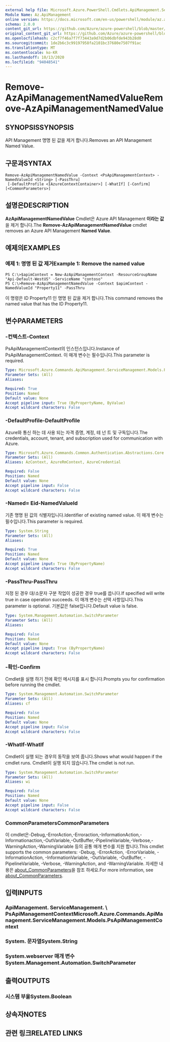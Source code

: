 ```yaml
---
external help file: Microsoft.Azure.PowerShell.Cmdlets.ApiManagement.ServiceManagement.dll-Help.xml
Module Name: Az.ApiManagement
online version: https://docs.microsoft.com/en-us/powershell/module/az.apimanagement/remove-azapimanagementnamedvalue
schema: 2.0.0
content_git_url: https://github.com/Azure/azure-powershell/blob/master/src/ApiManagement/ApiManagement/help/Remove-AzApiManagementNamedValue.md
original_content_git_url: https://github.com/Azure/azure-powershell/blob/master/src/ApiManagement/ApiManagement/help/Remove-AzApiManagementNamedValue.md
ms.openlocfilehash: c2cf7f46a7f7f73443a9d7d2b06dbfde943b28d0
ms.sourcegitcommit: 1de2b6c3c99197958fa2101bc37680e7507f91ac
ms.translationtype: MT
ms.contentlocale: ko-KR
ms.lasthandoff: 10/13/2020
ms.locfileid: "94048541"
---
```

# <span data-ttu-id="1f9fa-101">Remove-AzApiManagementNamedValue</span><span class="sxs-lookup"><span data-stu-id="1f9fa-101">Remove-AzApiManagementNamedValue</span></span>

## <span data-ttu-id="1f9fa-102">SYNOPSIS</span><span class="sxs-lookup"><span data-stu-id="1f9fa-102">SYNOPSIS</span></span>
<span data-ttu-id="1f9fa-103">API Management 명명 된 값을 제거 합니다.</span><span class="sxs-lookup"><span data-stu-id="1f9fa-103">Removes an API Management Named Value.</span></span>

## <span data-ttu-id="1f9fa-104">구문과</span><span class="sxs-lookup"><span data-stu-id="1f9fa-104">SYNTAX</span></span>

```
Remove-AzApiManagementNamedValue -Context <PsApiManagementContext> -NamedValueId <String> [-PassThru]
 [-DefaultProfile <IAzureContextContainer>] [-WhatIf] [-Confirm] [<CommonParameters>]
```

## <span data-ttu-id="1f9fa-105">설명은</span><span class="sxs-lookup"><span data-stu-id="1f9fa-105">DESCRIPTION</span></span>
<span data-ttu-id="1f9fa-106">**AzApiManagementNamedValue** Cmdlet은 Azure API Management **이라는 값** 을 제거 합니다.</span><span class="sxs-lookup"><span data-stu-id="1f9fa-106">The **Remove-AzApiManagementNamedValue** cmdlet removes an Azure API Management **Named Value**.</span></span>

## <span data-ttu-id="1f9fa-107">예제의</span><span class="sxs-lookup"><span data-stu-id="1f9fa-107">EXAMPLES</span></span>

### <span data-ttu-id="1f9fa-108">예제 1: 명명 된 값 제거</span><span class="sxs-lookup"><span data-stu-id="1f9fa-108">Example 1: Remove the named value</span></span>
```
PS C:\>$apimContext = New-AzApiManagementContext -ResourceGroupName "Api-Default-WestUS" -ServiceName "contoso"
PS C:\>Remove-AzApiManagementNamedValue -Context $apimContext -NamedValueId "Property11" -PassThru
```

<span data-ttu-id="1f9fa-109">이 명령은 ID Property11 인 명명 된 값을 제거 합니다.</span><span class="sxs-lookup"><span data-stu-id="1f9fa-109">This command removes the named value that has the ID Property11.</span></span>

## <span data-ttu-id="1f9fa-110">변수</span><span class="sxs-lookup"><span data-stu-id="1f9fa-110">PARAMETERS</span></span>

### <span data-ttu-id="1f9fa-111">-컨텍스트</span><span class="sxs-lookup"><span data-stu-id="1f9fa-111">-Context</span></span>
<span data-ttu-id="1f9fa-112">PsApiManagementContext의 인스턴스입니다.</span><span class="sxs-lookup"><span data-stu-id="1f9fa-112">Instance of PsApiManagementContext.</span></span>
<span data-ttu-id="1f9fa-113">이 매개 변수는 필수입니다.</span><span class="sxs-lookup"><span data-stu-id="1f9fa-113">This parameter is required.</span></span>

```yaml
Type: Microsoft.Azure.Commands.ApiManagement.ServiceManagement.Models.PsApiManagementContext
Parameter Sets: (All)
Aliases:

Required: True
Position: Named
Default value: None
Accept pipeline input: True (ByPropertyName, ByValue)
Accept wildcard characters: False
```

### <span data-ttu-id="1f9fa-114">-DefaultProfile</span><span class="sxs-lookup"><span data-stu-id="1f9fa-114">-DefaultProfile</span></span>
<span data-ttu-id="1f9fa-115">Azure와 통신 하는 데 사용 되는 자격 증명, 계정, 테 넌 트 및 구독입니다.</span><span class="sxs-lookup"><span data-stu-id="1f9fa-115">The credentials, account, tenant, and subscription used for communication with Azure.</span></span>

```yaml
Type: Microsoft.Azure.Commands.Common.Authentication.Abstractions.Core.IAzureContextContainer
Parameter Sets: (All)
Aliases: AzContext, AzureRmContext, AzureCredential

Required: False
Position: Named
Default value: None
Accept pipeline input: False
Accept wildcard characters: False
```

### <span data-ttu-id="1f9fa-116">-Named= Eid</span><span class="sxs-lookup"><span data-stu-id="1f9fa-116">-NamedValueId</span></span>
<span data-ttu-id="1f9fa-117">기존 명명 된 값의 식별자입니다.</span><span class="sxs-lookup"><span data-stu-id="1f9fa-117">Identifier of existing named value.</span></span>
<span data-ttu-id="1f9fa-118">이 매개 변수는 필수입니다.</span><span class="sxs-lookup"><span data-stu-id="1f9fa-118">This parameter is required.</span></span>

```yaml
Type: System.String
Parameter Sets: (All)
Aliases:

Required: True
Position: Named
Default value: None
Accept pipeline input: True (ByPropertyName)
Accept wildcard characters: False
```

### <span data-ttu-id="1f9fa-119">-PassThru</span><span class="sxs-lookup"><span data-stu-id="1f9fa-119">-PassThru</span></span>
<span data-ttu-id="1f9fa-120">지정 된 경우 대/소문자 구분 작업이 성공한 경우 true를 씁니다.</span><span class="sxs-lookup"><span data-stu-id="1f9fa-120">If specified will write true in case operation succeeds.</span></span>
<span data-ttu-id="1f9fa-121">이 매개 변수는 선택 사항입니다.</span><span class="sxs-lookup"><span data-stu-id="1f9fa-121">This parameter is optional.</span></span>
<span data-ttu-id="1f9fa-122">기본값은 false입니다.</span><span class="sxs-lookup"><span data-stu-id="1f9fa-122">Default value is false.</span></span>

```yaml
Type: System.Management.Automation.SwitchParameter
Parameter Sets: (All)
Aliases:

Required: False
Position: Named
Default value: None
Accept pipeline input: True (ByPropertyName)
Accept wildcard characters: False
```

### <span data-ttu-id="1f9fa-123">-확인</span><span class="sxs-lookup"><span data-stu-id="1f9fa-123">-Confirm</span></span>
<span data-ttu-id="1f9fa-124">Cmdlet을 실행 하기 전에 확인 메시지를 표시 합니다.</span><span class="sxs-lookup"><span data-stu-id="1f9fa-124">Prompts you for confirmation before running the cmdlet.</span></span>

```yaml
Type: System.Management.Automation.SwitchParameter
Parameter Sets: (All)
Aliases: cf

Required: False
Position: Named
Default value: None
Accept pipeline input: False
Accept wildcard characters: False
```

### <span data-ttu-id="1f9fa-125">-WhatIf</span><span class="sxs-lookup"><span data-stu-id="1f9fa-125">-WhatIf</span></span>
<span data-ttu-id="1f9fa-126">Cmdlet이 실행 되는 경우의 동작을 보여 줍니다.</span><span class="sxs-lookup"><span data-stu-id="1f9fa-126">Shows what would happen if the cmdlet runs.</span></span>
<span data-ttu-id="1f9fa-127">Cmdlet이 실행 되지 않습니다.</span><span class="sxs-lookup"><span data-stu-id="1f9fa-127">The cmdlet is not run.</span></span>

```yaml
Type: System.Management.Automation.SwitchParameter
Parameter Sets: (All)
Aliases: wi

Required: False
Position: Named
Default value: None
Accept pipeline input: False
Accept wildcard characters: False
```

### <span data-ttu-id="1f9fa-128">CommonParameters</span><span class="sxs-lookup"><span data-stu-id="1f9fa-128">CommonParameters</span></span>
<span data-ttu-id="1f9fa-129">이 cmdlet은-Debug,-ErrorAction,-Erroraction,-InformationAction,-Informationaction,-OutVariable,-OutBuffer,-PipelineVariable,-Verbose,-WarningAction,-WarningVariable 등의 공통 매개 변수를 지원 합니다.</span><span class="sxs-lookup"><span data-stu-id="1f9fa-129">This cmdlet supports the common parameters: -Debug, -ErrorAction, -ErrorVariable, -InformationAction, -InformationVariable, -OutVariable, -OutBuffer, -PipelineVariable, -Verbose, -WarningAction, and -WarningVariable.</span></span> <span data-ttu-id="1f9fa-130">자세한 내용은 [about_CommonParameters](http://go.microsoft.com/fwlink/?LinkID=113216)을 참조 하세요.</span><span class="sxs-lookup"><span data-stu-id="1f9fa-130">For more information, see [about_CommonParameters](http://go.microsoft.com/fwlink/?LinkID=113216).</span></span>

## <span data-ttu-id="1f9fa-131">입력</span><span class="sxs-lookup"><span data-stu-id="1f9fa-131">INPUTS</span></span>

### <span data-ttu-id="1f9fa-132">ApiManagement. ServiceManagement. \ PsApiManagementContext</span><span class="sxs-lookup"><span data-stu-id="1f9fa-132">Microsoft.Azure.Commands.ApiManagement.ServiceManagement.Models.PsApiManagementContext</span></span>

### <span data-ttu-id="1f9fa-133">System. 문자열</span><span class="sxs-lookup"><span data-stu-id="1f9fa-133">System.String</span></span>

### <span data-ttu-id="1f9fa-134">System.webserver 매개 변수</span><span class="sxs-lookup"><span data-stu-id="1f9fa-134">System.Management.Automation.SwitchParameter</span></span>

## <span data-ttu-id="1f9fa-135">출력</span><span class="sxs-lookup"><span data-stu-id="1f9fa-135">OUTPUTS</span></span>

### <span data-ttu-id="1f9fa-136">시스템 부울</span><span class="sxs-lookup"><span data-stu-id="1f9fa-136">System.Boolean</span></span>

## <span data-ttu-id="1f9fa-137">상속자</span><span class="sxs-lookup"><span data-stu-id="1f9fa-137">NOTES</span></span>

## <span data-ttu-id="1f9fa-138">관련 링크</span><span class="sxs-lookup"><span data-stu-id="1f9fa-138">RELATED LINKS</span></span>

